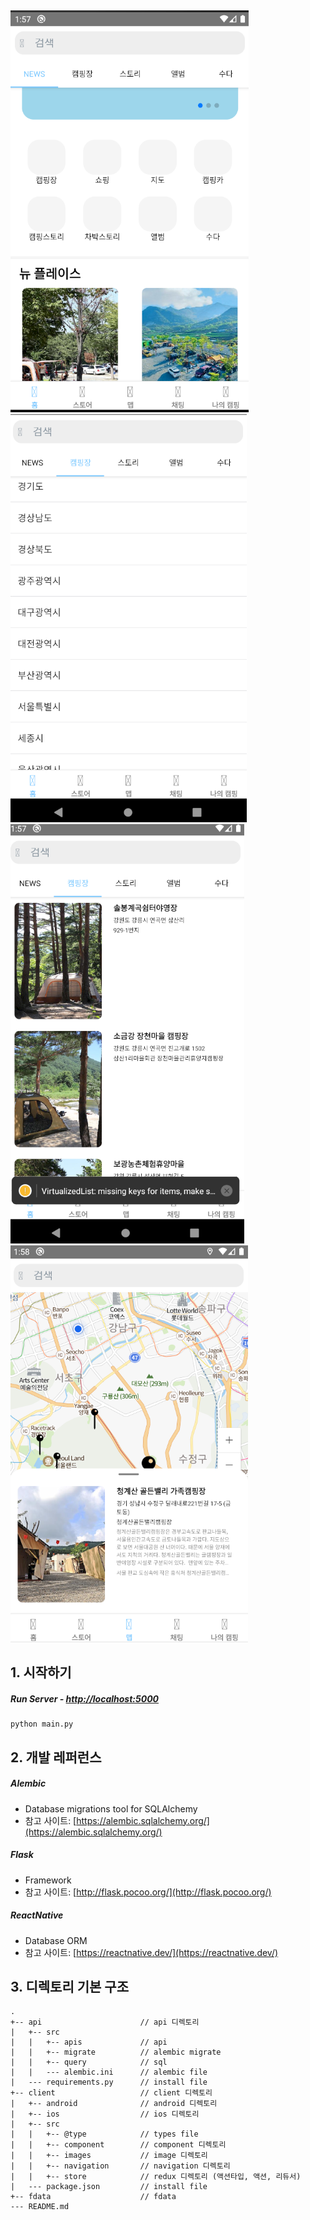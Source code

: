 &nbsp;

![img.png](img.png)
![img_1.png](img_1.png)
![img_2.png](img_2.png)
![img_3.png](img_3.png)
## 1. 시작하기

##### Run Server - [http://localhost:5000](http://localhost:5000)
```
python main.py
```



## 2. 개발 레퍼런스

##### Alembic
- Database migrations tool for SQLAlchemy
- 참고 사이트: [https://alembic.sqlalchemy.org/](https://alembic.sqlalchemy.org/)

##### Flask
- Framework
- 참고 사이트: [http://flask.pocoo.org/](http://flask.pocoo.org/)

##### ReactNative
- Database ORM
- 참고 사이트: [https://reactnative.dev/](https://reactnative.dev/)


## 3. 디렉토리 기본 구조

```
.
+-- api                      // api 디렉토리
|   +-- src                  
|   |   +-- apis             // api 
|   |   +-- migrate          // alembic migrate
|   |   +-- query            // sql 
|   |   --- alembic.ini      // alembic file
|   --- requirements.py      // install file
+-- client                   // client 디렉토리
|   +-- android              // android 디렉토리
|   +-- ios                  // ios 디렉토리
|   +-- src                  
|   |   +-- @type            // types file 
|   |   +-- component        // component 디렉토리  
|   |   +-- images           // image 디렉토리 
|   |   +-- navigation       // navigation 디렉토리
|   |   +-- store            // redux 디렉토리 (액션타입, 액션, 리듀서) 
|   --- package.json         // install file
+-- fdata                    // fdata
--- README.md
```

